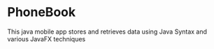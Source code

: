 # PhoneBook
This java mobile app stores and retrieves data using Java Syntax and various JavaFX techniques
